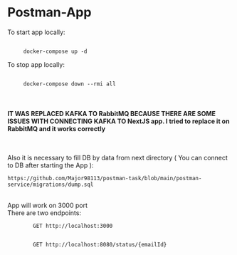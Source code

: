 <h1>Postman-App</h1>

<p>To start app locally:</p>
<code>
     docker-compose up -d
</code>

<p>To stop app locally:</p>
<code>
     docker-compose down --rmi all
</code>
<br/>
<br/>
<br/>
<strong>IT WAS REPLACED KAFKA TO RabbitMQ BECAUSE THERE ARE SOME ISSUES WITH CONNECTING KAFKA TO NextJS app. I tried to replace it on RabbitMQ and it works correctly</strong>
<br/><br/>
<br/>
<p>Also it is necessary to fill DB by data from next directory ( You can connect to DB after starting the App ):</p>
<code>https://github.com/Major98113/postman-task/blob/main/postman-service/migrations/dump.sql</code>
<br/><br/>
<p>
    App will work on 3000 port <br/>
    There are two endpoints: <br/>
    <code>
        GET http://localhost:3000
    </code>
    <br/>
    <code>
        GET http://localhost:8080/status/{emailId}
    </code>
</p>
